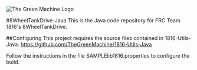 ![The Green Machine Logo](http://edinarobotics.com/sites/all/themes/greenmachine/assets/images/Logo.gif)

#8WheelTankDrive-Java
This is the Java code repository for FRC Team 1816's 8WheelTankDrive.


##Configuring
This project requires the source files contained in 1816-Utils-Java.
https://github.com/TheGreenMachine/1816-Utils-Java

Follow the instructions in the file SAMPLElib1816.properties to configure the build.